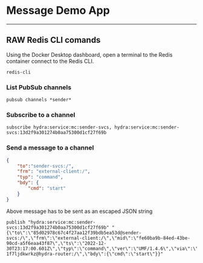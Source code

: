 # Message Demo App



---

## RAW Redis CLI comands
Using the Docker Desktop dashboard, open a terminal to the Redis container connect to the Redis CLI.

```shell
redis-cli
```

### List PubSub channels
```
pubsub channels *sender*
```

### Subscribe to a channel
```
subscribe hydra:service:mc:sender-svcs, hydra:service:mc:sender-svcs:13d2f9a301274b0aa75300d1cf27f69b
```

### Send a message to a channel
```json
{
    "to":"sender-svcs:/",
    "frm": "external-client:/",
    "typ": "command",
    "bdy": {
        "cmd": "start"
    }
}
```

Above message has to be sent as an escaped JSON string

```
publish "hydra:service:mc:sender-svcs:13d2f9a301274b0aa75300d1cf27f69b" "{\"to\":\"85d02978c67c4f27aa12f39bdb5ea53d@sender-svcs:/\",\"frm\":\"external-client:/\",\"mid\":\"fe60ba9b-84ed-43be-90cd-a5f6eaa43f87\",\"ts\":\"2022-12-30T23:17:00.601Z\",\"typ\":\"command\",\"ver\":\"UMF/1.4.6\",\"via\":\"37528e822e70454cae2a2aa33643d791-1f7ljdkwrkz@hydra-router:/\",\"bdy\":{\"cmd\":\"start\"}}"
```




